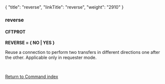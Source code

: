 {
    "title": "reverse",
    "linkTitle": "reverse",
    "weight": "2910"
}<span id="reverse"></span>

### reverse

#### CFTPROT

****REVERSE = { NO | YES }****

Reuse a connection to perform two transfers in different directions
one after the other. Applicable only in requester mode.

 

[Return to Command index](../../)
